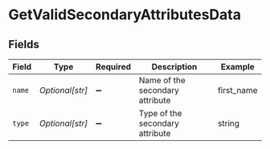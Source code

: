 # GetValidSecondaryAttributesData


## Fields

| Field                           | Type                            | Required                        | Description                     | Example                         |
| ------------------------------- | ------------------------------- | ------------------------------- | ------------------------------- | ------------------------------- |
| `name`                          | *Optional[str]*                 | :heavy_minus_sign:              | Name of the secondary attribute | first_name                      |
| `type`                          | *Optional[str]*                 | :heavy_minus_sign:              | Type of the secondary attribute | string                          |